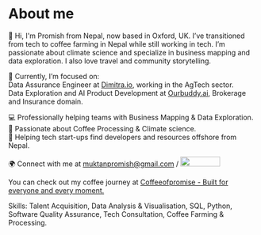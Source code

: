 # About me

👋 Hi, I'm Promish from Nepal, now based in Oxford, UK. I’ve transitioned from tech to coffee farming in Nepal while still working in tech. I’m passionate about climate science and specialize in business mapping and data exploration. I also love travel and community storytelling.

🎯 Currently, I’m focused on: <br>
Data Assurance Engineer at <a href="https://www.Dimitra.io" target="_blank" title="dimitra.io"> Dimitra.io</a>, working in the AgTech sector.<br>
Data Exploration and AI Product Development at <a href="https://www.ourbuddy.ai" target="_blank" title="Ourbuddy.ai">Ourbuddy.ai</a>, Brokerage and Insurance domain.

💻 Professionally helping teams with Business Mapping & Data Exploration.  
🌱 Passionate about Coffee Processing & Climate science.  
🚀 Helping tech start-ups find developers and resources offshore from Nepal.  

🌍 Connect with me at muktanpromish@gmail.com / <a href="https://www.linkedin.com/in/promishmuktan/" target="_blank" title="Connect on LinkedIn">
  <img src="https://img.shields.io/badge/--linkedin?label=LinkedIn&logo=LinkedIn&style=social" height="20" width="80" >
</a>  

You can check out my coffee journey at <a href="https://www.coffeeofpromise.com/why-coffeeofpromise" target="_blank" title="Coffee from Himalayas">Coffeeofpromise - Built for everyone and every moment.</a>

Skills: Talent Acquisition, Data Analysis & Visualisation, SQL, Python, Software Quality Assurance, Tech Consultation, Coffee Farming & Processing.
